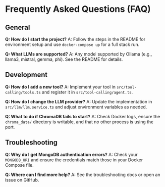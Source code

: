 # Frequently Asked Questions (FAQ)

## General

**Q: How do I start the project?**
A: Follow the steps in the README for environment setup and use `docker-compose up` for a full stack run.

**Q: What LLMs are supported?**
A: Any model supported by Ollama (e.g., llama3, mistral, gemma, phi). See the README for details.

## Development

**Q: How do I add a new tool?**
A: Implement your tool in `src/tool-calling/tools.ts` and register it in `src/tool-calling/agent.ts`.

**Q: How do I change the LLM provider?**
A: Update the implementation in `src/llm/llm.service.ts` and adjust environment variables as needed.

**Q: What to do if ChromaDB fails to start?**
A: Check Docker logs, ensure the `chroma_data/` directory is writable, and that no other process is using the port.

## Troubleshooting

**Q: Why do I get MongoDB authentication errors?**
A: Check your `MONGODB_URI` and ensure the credentials match those in your Docker Compose file.

**Q: Where can I find more help?**
A: See the troubleshooting docs or open an issue on GitHub. 